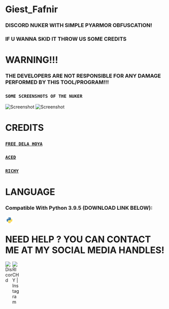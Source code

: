 # Giest_Fafnir
### DISCORD NUKER WITH SIMPLE PYARMOR OBFUSCATION!
### IF U WANNA SKID IT THROW US SOME CREDITS

# **WARNING!!!**
### THE DEVELOPERS ARE NOT RESPONSIBLE FOR ANY DAMAGE PERFORMED BY THIS TOOL/PROGRAM!!!

### `SOME SCREENSHOTS OF THE NUKER` 
![Screenshot](https://cdn.discordapp.com/attachments/855130602209542145/863659286101884958/unknown-153.png)
![Screenshot](https://cdn.discordapp.com/attachments/855130602209542145/863662965106278420/unknown-192.jpg)

# CREDITS
### [```FREE DELA HOYA```](https://teamhackz.xyz/)
### [```ACED```](https://discord.gg/8SaDAQ3K7N)
### [```RICHY```](https://instagram.com/_jotarokujo_123)

# LANGUAGE

### Compatible With Python 3.9.5 (DOWNLOAD LINK BELOW):

[<img align="left" alt="Python" width="26px" src="https://raw.githubusercontent.com/github/explore/80688e429a7d4ef2fca1e82350fe8e3517d3494d/topics/python/python.png" />][python]

<br />

[python]: https://www.python.org/ftp/python/3.9.6/python-3.9.6-amd64.exe

# NEED HELP ? YOU CAN CONTACT ME AT MY SOCIAL MEDIA HANDLES!
[<img align="left" alt="Discord" width="22px" src="https://cdn.jsdelivr.net/npm/simple-icons@v3/icons/discord.svg" />][discord]

[discord]: https://discord.gg/8SaDAQ3K7N

[<img align="left" alt="RICHY | Instagram" width="22px" src="https://cdn.jsdelivr.net/npm/simple-icons@v3/icons/instagram.svg" />][instagram]

<br />

[instagram]: https://instagram.com/_jotarokujo_123
